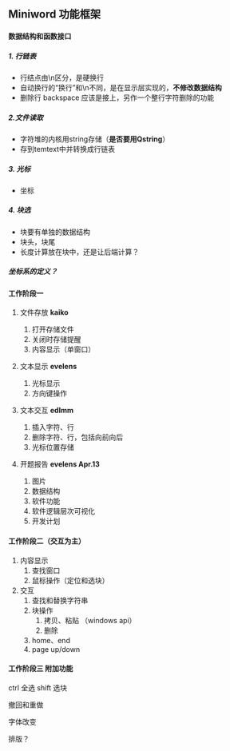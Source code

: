 ## Miniword 功能框架

#### 数据结构和函数接口

##### 1. 行链表

- 行结点由\n区分，是硬换行
- 自动换行的“换行”和\n不同，是在显示层实现的，**不修改数据结构**
- 删除行 backspace 应该是接上，另作一个整行字符删除的功能

##### 2.文件读取

- 字符堆的内核用string存储（**是否要用Qstring**）
- 存到temtext中并转换成行链表

##### 3. 光标

- 坐标

##### 4. 块选

- ​块要有单独的数据结构
- 块头，块尾
- 长度计算放在块中，还是让后端计算？

##### 坐标系的定义？



#### 工作阶段一

1. 文件存放 **kaiko** 

      1. 打开存储文件
      2. 关闭时存储提醒
      2. 内容显示（单窗口）
2. 文本显示 **evelens**

      1. 光标显示
      2. 方向键操作

3. 文本交互 **edlmm**
      1. 插入字符、行
      2. 删除字符、行，包括向前向后
      3. 光标位置存储
      
4. 开题报告 **evelens Apr.13**
      1. 图片
      2. 数据结构
      3. 软件功能
      4. 软件逻辑层次可视化
      5. 开发计划

#### 工作阶段二（交互为主）

1. 内容显示
   1. 查找窗口
   2. 鼠标操作（定位和选块）
2. 交互
   1. 查找和替换字符串
   2. 块操作
      1. 拷贝、粘贴 （windows api）
      2. 删除
   3. home、end
   4. page up/down 

#### 工作阶段三 附加功能

ctrl 全选 shift 选块

撤回和重做

字体改变

排版？